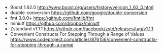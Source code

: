 - Boost 1.62.0 http://www.boost.org/users/history/version_1_62_0.html
- double-conversion https://github.com/google/double-conversion 
- fmt 3.0.0+ https://github.com/fmtlib/fmt
- miniutf https://github.com/dropbox/miniutf
- Zstandard v1.1.1 https://github.com/facebook/zstd/releases/tag/v1.1.1
- Convenient Constructs For Stepping Through a Range of Values https://www.codeproject.com/articles/876156/convenient-constructs-for-stepping-through-a-range
